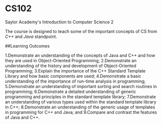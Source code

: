 # CS102
Saylor Academy's Introduction to Computer Science 2

The course is designed to teach some of the important concepts of CS from _*C++*_ and _*Java*_ standpoint.

##Learning Outcomes

1.Demonstrate an understanding of the concepts of Java and C++ and how they are used in Object-Oriented Programming;
2.Demonstrate an understanding of the history and development of Object-Oriented Programming;
3.Explain the importance of the C++ Standard Template Library and how basic components are used;
4.Demonstrate a basic understanding of the importance of run-time analysis in programming;
5.Demonstrate an understanding of important sorting and search routines in programming;
6.Demonstrate a detailed understanding of generic programming and principles in the standard template library;
7.Demonstrate an understanding of various types used within the standard template library in C++;
8.Demonstrate an understanding of the generic usage of templates in programming for C++ and Java; and
9.Compare and contrast the features of Java and C++.
